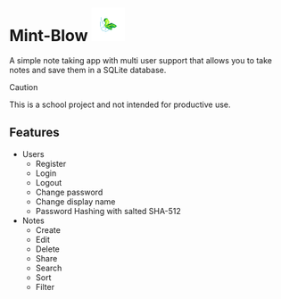# Mint-Blow <img height="60px" src="./app/src/main/resources/assets/svg/icon.svg" />

A simple note taking app with multi user support that allows you to take notes and save them in a SQLite database.

> [!CAUTION]
> This is a school project and not intended for productive use.

## Features
- Users
  - Register
  - Login
  - Logout
  - Change password
  - Change display name
  - Password Hashing with salted SHA-512
- Notes
  - Create
  - Edit
  - Delete
  - Share
  - Search
  - Sort
  - Filter
